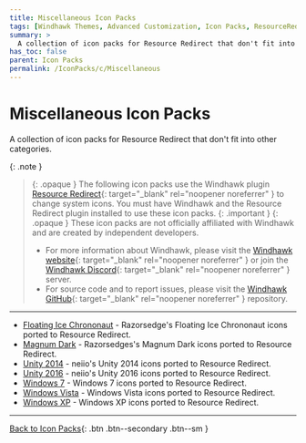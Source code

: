 ```yaml
---
title: Miscellaneous Icon Packs
tags: [Windhawk Themes, Advanced Customization, Icon Packs, ResourceRedirect, Miscellaneous]
summary: >
  A collection of icon packs for Resource Redirect that don't fit into other categories.
has_toc: false
parent: Icon Packs
permalink: /IconPacks/c/Miscellaneous
---
```


# Miscellaneous Icon Packs
A collection of icon packs for Resource Redirect that don't fit into other categories.

{: .note }
> {: .opaque }
> The following icon packs use the Windhawk plugin [Resource Redirect](https://windhawk.net/plugins/resource-redirect/){: target="_blank" rel="noopener noreferrer" } to change system icons. You must have Windhawk and the Resource Redirect plugin installed to use these icon packs.
{: .important }
> {: .opaque }
> These icon packs are not officially affiliated with Windhawk and are created by independent developers.
> - For more information about Windhawk, please visit the [Windhawk website](https://windhawk.net){: target="_blank" rel="noopener noreferrer" } or join the [Windhawk Discord](https://discord.com/servers/windhawk-923944342991818753){: target="_blank" rel="noopener noreferrer" } server.
> - For source code and to report issues, please visit the [Windhawk GitHub](https://github.com/Windhawk/Windhawk){: target="_blank" rel="noopener noreferrer" } repository.

---

- [Floating Ice Chrononaut](/IconPacks/c/Miscellaneous/FloatingIceChrononaut) - Razorsedge's Floating Ice Chrononaut icons ported to Resource Redirect.
- [Magnum Dark](/IconPacks/c/Miscellaneous/MagnumDark) - Razorsedges's Magnum Dark icons ported to Resource Redirect.
- [Unity 2014](/IconPacks/c/Miscellaneous/Unity2014) - neiio's Unity 2014 icons ported to Resource Redirect.
- [Unity 2016](/IconPacks/c/Miscellaneous/Unity2016) - neiio's Unity 2016 icons ported to Resource Redirect.
- [Windows 7](/IconPacks/c/Miscellaneous/Windows7) - Windows 7 icons ported to Resource Redirect.
- [Windows Vista](/IconPacks/c/Miscellaneous/WindowsVista) - Windows Vista icons ported to Resource Redirect.
- [Windows XP](/IconPacks/c/Miscellaneous/WindowsXP) - Windows XP icons ported to Resource Redirect.

---

[Back to Icon Packs](/IconPacks){: .btn .btn--secondary .btn--sm }
